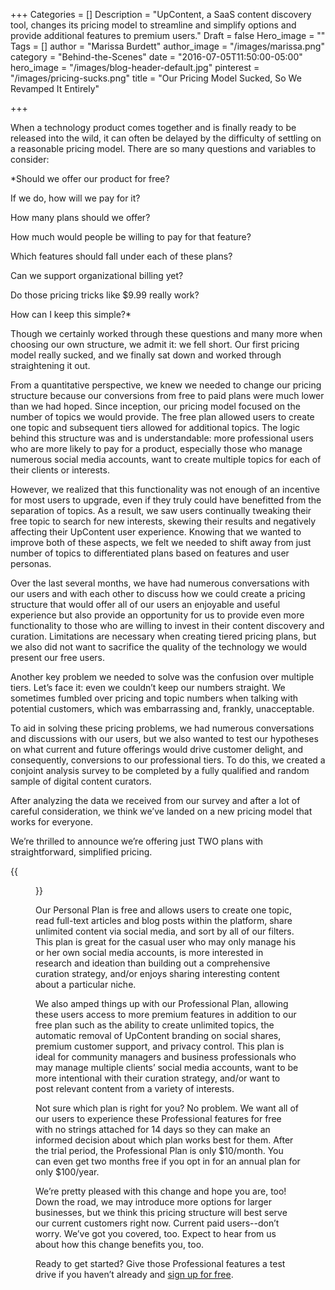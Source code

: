 +++
Categories = []
Description = "UpContent, a SaaS content discovery tool, changes its pricing model to streamline and simplify options and provide additional features to premium users."
Draft = false
Hero_image = ""
Tags = []
author = "Marissa Burdett"
author_image = "/images/marissa.png"
category = "Behind-the-Scenes"
date = "2016-07-05T11:50:00-05:00"
hero_image = "/images/blog-header-default.jpg"
pinterest = "/images/pricing-sucks.png"
title = "Our Pricing Model Sucked, So We Revamped It Entirely"

+++


When a technology product comes together and is finally ready to be released into the wild, it can often be delayed by the difficulty of settling on a reasonable pricing model. There are so many questions and variables to consider:

*Should we offer our product for free?

If we do, how will we pay for it?

How many plans should we offer?

How much would people be willing to pay for that feature?

Which features should fall under each of these plans?

Can we support organizational billing yet?

Do those pricing tricks like $9.99 really work?

How can I keep this simple?*

Though we certainly worked through these questions and many more when choosing our own structure, we admit it: we fell short. Our first pricing model really sucked, and we finally sat down and worked through straightening it out.

From a quantitative perspective, we knew we needed to change our pricing structure because our conversions from free to paid plans were much lower than we had hoped. Since inception, our pricing model focused on the number of topics we would provide. The free plan allowed users to create one topic and subsequent tiers allowed for additional topics. The logic behind this structure was and is understandable: more professional users who are more likely to pay for a product, especially those who manage numerous social media accounts, want to create multiple topics for each of their clients or interests.

However, we realized that this functionality was not enough of an incentive for most users to upgrade, even if they truly could have benefitted from the separation of topics. As a result, we saw users continually tweaking their free topic to search for new interests, skewing their results and negatively affecting their UpContent user experience. Knowing that we wanted to improve both of these aspects, we felt we needed to shift away from just number of topics to differentiated plans based on features and user personas.

Over the last several months, we have had numerous conversations with our users and with each other to discuss how we could create a pricing structure that would offer all of our users an enjoyable and useful experience but also provide an opportunity for us to provide even more functionality to those who are willing to invest in their content discovery and curation. Limitations are necessary when creating tiered pricing plans, but we also did not want to sacrifice the quality of the technology we would present our free users.

Another key problem we needed to solve was the confusion over multiple tiers. Let’s face it: even we couldn’t keep our numbers straight. We sometimes fumbled over pricing and topic numbers when talking with potential customers, which was embarrassing and, frankly, unacceptable.

To aid in solving these pricing problems, we had numerous conversations and discussions with our users, but we also wanted to test our hypotheses on what current and future offerings would drive customer delight, and consequently, conversions to our professional tiers. To do this, we created a conjoint analysis survey to be completed by a fully qualified and random sample of digital content curators.

After analyzing the data we received from our survey and after a lot of careful consideration, we think we’ve landed on a new pricing model that works for everyone.

We’re thrilled to announce we’re offering just TWO plans with straightforward, simplified pricing.

{{

<figure src="/images/pricing-blog-boxes.png" title="" alt="UpContent's Pricing Model" caption-top="false">}}<p></p>
<p>Our Personal Plan is free and allows users to create one topic, read full-text articles and blog posts within the platform, share unlimited content via social media, and sort by all of our filters. This plan is great for the casual user who may only manage his or her own social media accounts, is more interested in research and ideation than building out a comprehensive curation strategy, and/or enjoys sharing interesting content about a particular niche.</p>
<p>We also amped things up with our Professional Plan, allowing these users access to more premium features in addition to our free plan such as the ability to create unlimited topics, the automatic removal of UpContent branding on social shares, premium customer support, and privacy control. This plan is ideal for community managers and business professionals who may manage multiple clients’ social media accounts, want to be more intentional with their curation strategy, and/or want to post relevant content from a variety of interests.</p>
<p>Not sure which plan is right for you? No problem. We want all of our users to experience these Professional features for free with no strings attached for 14 days so they can make an informed decision about which plan works best for them. After the trial period, the Professional Plan is only $10/month. You can even get two months free if you opt in for an annual plan for only $100/year.</p>
<p>We’re pretty pleased with this change and hope you are, too! Down the road, we may introduce more options for larger businesses, but we think this pricing structure will best serve our current customers right now. Current paid users--don’t worry. We’ve got you covered, too. Expect to hear from us about how this change benefits you, too.</p>
<p>Ready to get started? Give those Professional features a test drive if you haven’t already and <a href="https://my.upcontent.com/signup">sign up for free</a>.</p>
</figure>